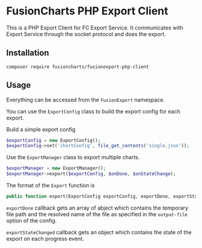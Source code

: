 # FusionCharts PHP Export Client

This is a PHP Export Client for FC Export Service. It communicates with Export Service through the socket protocol and does the export.

## Installation

```
composer require fusioncharts/fusionexport-php-client
```

## Usage

Everything can be accessed from the `FusionExport` namespace.

You can use the `ExportConfig` class to build the export config for each export.

Build a simple export config

```php
$exportConfig = new ExportConfig();
$exportConfig->set('chartConfig', file_get_contents('single.json'));
```

Use the `ExportManager` class to export multiple charts.

```php
$exportManager = new ExportManager();
$exportManager->export($exportConfig, $onDone, $onStateChange);
```

The format of the `Export` function is

```php
public function export(ExportConfig exportConfig, exportDone, exportStateChanged)
```

`exportDone` callback gets an array of abject which contains the temporary file path and the resolved name of the file as specified in the `output-file` option of the config.

`exportStateChanged` callback gets an object which contains the state of the export on each progress event.
